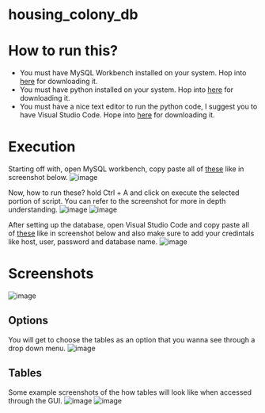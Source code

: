 # housing_colony_db

# How to run this?

- You must have MySQL Workbench installed on your system. Hop into [here](https://dev.mysql.com/downloads/workbench/) for downloading it.
- You must have python installed on your system. Hop into [here](https://www.python.org/downloads/) for downloading it.
- You must have a nice text editor to run the python code, I suggest you to have Visual Studio Code. Hope into [here](https://code.visualstudio.com/download) for downloading it.

# Execution

Starting off with, open MySQL workbench, copy paste all of [these](https://github.com/peacekeeper09/housing_colony_db/blob/main/housing_colony.sql) like in screenshot below.
![image](https://user-images.githubusercontent.com/80287027/235535411-1736f2c7-e540-4e35-8d23-d12b0aae4d5e.png)

Now, how to run these? hold Ctrl + A and click on execute the selected portion of script. You can refer to the screenshot for more in depth understanding.
![image](https://user-images.githubusercontent.com/80287027/235536382-44d61572-c8d0-48fb-8f72-f40dee4e6e34.png)
![image](https://user-images.githubusercontent.com/80287027/235536781-2b52c2ff-308a-4bfa-9d92-fcb857b0bf73.png)

After setting up the database, open Visual Studio Code and copy paste all of [these](https://github.com/peacekeeper09/housing_colony_db/blob/main/main_deck.py) like in screenshot below and also make sure to add your credintals like host, user, password and database name.
![image](https://user-images.githubusercontent.com/80287027/235696980-89cb60a3-b908-4dff-bc87-a49516898e00.png)



# Screenshots 

![image](https://user-images.githubusercontent.com/80287027/235371450-60a00e7b-e9a5-4249-ab51-86e52c358b84.png)

## Options
You will get to choose the tables as an option that you wanna see through a drop down menu.
![image](https://user-images.githubusercontent.com/80287027/235371473-1524efe3-6c4c-43c8-bf0a-9351ebf1dfdf.png)

## Tables
Some example screenshots of the how tables will look like when accessed through the GUI.
![image](https://user-images.githubusercontent.com/80287027/235371497-37e19f48-578d-453b-80c3-a0d6ba99017d.png)
![image](https://user-images.githubusercontent.com/80287027/235371512-5b25e836-c937-4143-bc19-448c2b981f68.png)


